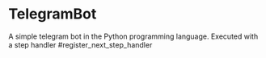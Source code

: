 # TelegramBot
A simple telegram bot in the Python programming language.
Executed with a step handler #register_next_step_handler
